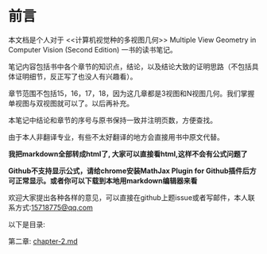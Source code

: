 # 
# 前言
本文档是个人对于 <<计算机视觉种的多视图几何>> Multiple View Geometry in Computer Vision (Second Edition) 一书的读书笔记。

笔记内容包括书中各个章节的知识点，结论，以及结论大致的证明思路（不包括具体证明细节，反正写了也没人有兴趣看）。

章节范围不包括15，16，17，18，因为这几章都是3视图和N视图几何。我们掌握单视图与双视图就可以了。以后再补充。

本笔记中结论和章节的序号与原书保持一致并注明页数，方便查找。

由于本人非翻译专业，有些不太好翻译的地方会直接用书中原文代替。

**我把markdown全部转成html了, 大家可以直接看html,这样不会有公式问题了**

**Github不支持显示公式，请给chrome安装MathJax Plugin for Github插件后方可正常显示。或者你可以下载到本地用markdown编辑器来看**

欢迎大家提出各种各样的意见，可以直接在github上题issue或者写邮件，本人联系方式:15718775@qq.com


以下是目录:


第二章: [chapter-2.md](./chapter-2.md) 
